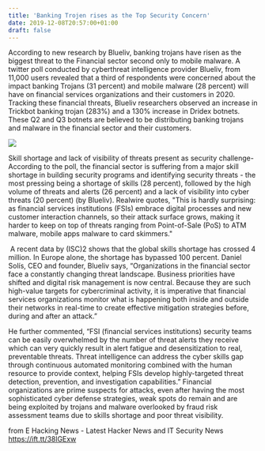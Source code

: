 ```yaml
---
title: 'Banking Trojen rises as the Top Security Concern'
date: 2019-12-08T20:57:00+01:00
draft: false
---
```


  
According to new research by Blueliv, banking trojans have risen as the biggest threat to the Financial sector second only to mobile malware. A twitter poll conducted by cyberthreat intelligence provider Blueliv, from 11,000 users revealed that a third of respondents were concerned about the impact banking Trojans (31 percent) and mobile malware (28 percent) will have on financial services organizations and their customers in 2020. Tracking these financial threats, Blueliv researchers observed an increase in Trickbot banking trojan (283%) and a 130% increase in Dridex botnets. These Q2 and Q3 botnets are believed to be distributing banking trojans and malware in the financial sector and their customers.  
  

[![](https://1.bp.blogspot.com/-ciVNCa8dSns/Xe0aSKbsGQI/AAAAAAAAMKA/CezPo1fpXzchRjGMIdpmSydgq7oVZoUxwCLcBGAsYHQ/s640/ball-63527_960_720.jpg)](https://1.bp.blogspot.com/-ciVNCa8dSns/Xe0aSKbsGQI/AAAAAAAAMKA/CezPo1fpXzchRjGMIdpmSydgq7oVZoUxwCLcBGAsYHQ/s1600/ball-63527_960_720.jpg)

  
Skill shortage and lack of visibility of threats present as security challenge- According to the poll, the financial sector is suffering from a major skill shortage in building security programs and identifying security threats - the most pressing being a shortage of skills (28 percent), followed by the high volume of threats and alerts (26 percent) and a lack of visibility into cyber threats (20 percent) (by Blueliv). Realwire quotes, "This is hardly surprising: as financial services institutions (FSIs) embrace digital processes and new customer interaction channels, so their attack surface grows, making it harder to keep on top of threats ranging from Point-of-Sale (PoS) to ATM malware, mobile apps malware to card skimmers."  
  
 A recent data by (ISC)2 shows that the global skills shortage has crossed 4 million. In Europe alone, the shortage has bypassed 100 percent. Daniel Solís, CEO and founder, Blueliv says, “Organizations in the financial sector face a constantly changing threat landscape. Business priorities have shifted and digital risk management is now central. Because they are such high-value targets for cybercriminal activity, it is imperative that financial services organizations monitor what is happening both inside and outside their networks in real-time to create effective mitigation strategies before, during and after an attack.”  
  
He further commented, “FSI (financial services institutions) security teams can be easily overwhelmed by the number of threat alerts they receive which can very quickly result in alert fatigue and desensitization to real, preventable threats. Threat intelligence can address the cyber skills gap through continuous automated monitoring combined with the human resource to provide context, helping FSIs develop highly-targeted threat detection, prevention, and investigation capabilities.” Financial organizations are prime suspects for attacks, even after having the most sophisticated cyber defense strategies, weak spots do remain and are being exploited by trojans and malware overlooked by fraud risk assessment teams due to skills shortage and poor threat visibility.

  
  
from E Hacking News - Latest Hacker News and IT Security News https://ift.tt/38lGExw